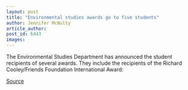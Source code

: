 ```yaml
---
layout: post
title: "Environmental studies awards go to five students"
author: Jennifer McNulty
article_author: 
post_id: 6443
images:
---
```


<a name="content" id="content"></a>
<p>
  The Environmental Studies Department has announced the student recipients of several awards. They include the recipients of the Richard Cooley/Friends Foundation International Award:
</p>
<p><a href="http://www1.ucsc.edu/currents/04-05/12-13/awards-es.asp" title="Permalink to awards-es">Source</a></p>
